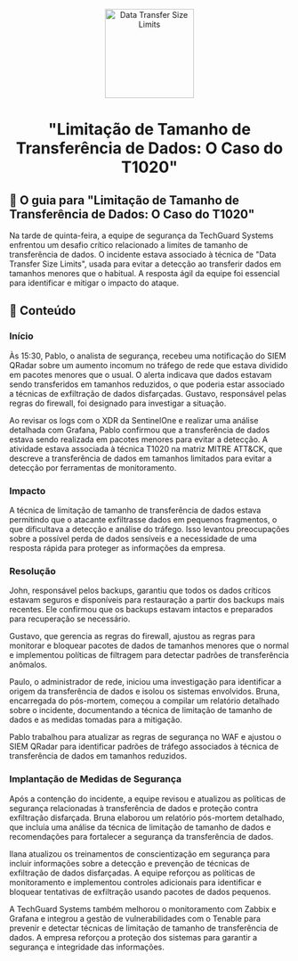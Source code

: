 <p align="center">
  <a href="SUA_URL_DE_IMAGEM">
    <img src="./images/guia.png" alt="Data Transfer Size Limits" width="160" height="160">
  </a>
  <h1 align="center">"Limitação de Tamanho de Transferência de Dados: O Caso do T1020"</h1>
</p>

## :dart: O guia para "Limitação de Tamanho de Transferência de Dados: O Caso do T1020"

Na tarde de quinta-feira, a equipe de segurança da TechGuard Systems enfrentou um desafio crítico relacionado a limites de tamanho de transferência de dados. O incidente estava associado à técnica de "Data Transfer Size Limits", usada para evitar a detecção ao transferir dados em tamanhos menores que o habitual. A resposta ágil da equipe foi essencial para identificar e mitigar o impacto do ataque.

## :dart: Conteúdo

### Início

Às 15:30, Pablo, o analista de segurança, recebeu uma notificação do SIEM QRadar sobre um aumento incomum no tráfego de rede que estava dividido em pacotes menores que o usual. O alerta indicava que dados estavam sendo transferidos em tamanhos reduzidos, o que poderia estar associado a técnicas de exfiltração de dados disfarçadas. Gustavo, responsável pelas regras do firewall, foi designado para investigar a situação.

Ao revisar os logs com o XDR da SentinelOne e realizar uma análise detalhada com Grafana, Pablo confirmou que a transferência de dados estava sendo realizada em pacotes menores para evitar a detecção. A atividade estava associada à técnica T1020 na matriz MITRE ATT&CK, que descreve a transferência de dados em tamanhos limitados para evitar a detecção por ferramentas de monitoramento.

### Impacto

A técnica de limitação de tamanho de transferência de dados estava permitindo que o atacante exfiltrasse dados em pequenos fragmentos, o que dificultava a detecção e análise do tráfego. Isso levantou preocupações sobre a possível perda de dados sensíveis e a necessidade de uma resposta rápida para proteger as informações da empresa.

### Resolução

John, responsável pelos backups, garantiu que todos os dados críticos estavam seguros e disponíveis para restauração a partir dos backups mais recentes. Ele confirmou que os backups estavam intactos e preparados para recuperação se necessário.

Gustavo, que gerencia as regras do firewall, ajustou as regras para monitorar e bloquear pacotes de dados de tamanhos menores que o normal e implementou políticas de filtragem para detectar padrões de transferência anômalos.

Paulo, o administrador de rede, iniciou uma investigação para identificar a origem da transferência de dados e isolou os sistemas envolvidos. Bruna, encarregada do pós-mortem, começou a compilar um relatório detalhado sobre o incidente, documentando a técnica de limitação de tamanho de dados e as medidas tomadas para a mitigação.

Pablo trabalhou para atualizar as regras de segurança no WAF e ajustou o SIEM QRadar para identificar padrões de tráfego associados à técnica de transferência de dados em tamanhos reduzidos.

### Implantação de Medidas de Segurança

Após a contenção do incidente, a equipe revisou e atualizou as políticas de segurança relacionadas à transferência de dados e proteção contra exfiltração disfarçada. Bruna elaborou um relatório pós-mortem detalhado, que incluía uma análise da técnica de limitação de tamanho de dados e recomendações para fortalecer a segurança da transferência de dados.

Ilana atualizou os treinamentos de conscientização em segurança para incluir informações sobre a detecção e prevenção de técnicas de exfiltração de dados disfarçadas. A equipe reforçou as políticas de monitoramento e implementou controles adicionais para identificar e bloquear tentativas de exfiltração usando pacotes de dados pequenos.

A TechGuard Systems também melhorou o monitoramento com Zabbix e Grafana e integrou a gestão de vulnerabilidades com o Tenable para prevenir e detectar técnicas de limitação de tamanho de transferência de dados. A empresa reforçou a proteção dos sistemas para garantir a segurança e integridade das informações.

